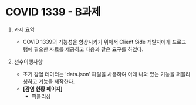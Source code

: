 # COVID 1339 - B과제

1. 과제 요약
    * COVID 1339의 기능성을 향상시키기 위해서 Client Side 개발자에게 프로그램에 필요한 자료를 제공하고 다음과 같은 요구를 하였다.

2. 선수이행사항
    * 초기 감염 데이터는 'data.json' 파일을 사용하여 아래 나와 있는 기능을 퍼블리싱하고 기능을 제작한다.
    * **[감염 현황 페이지]**
        - 퍼블리싱
        